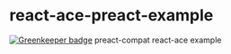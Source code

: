 # react-ace-preact-example

[![Greenkeeper badge](https://badges.greenkeeper.io/securingsincity/react-ace-preact-example.svg)](https://greenkeeper.io/)
preact-compat react-ace example
